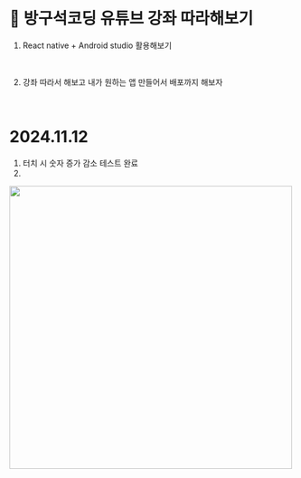 #  🚗 방구석코딩 유튜브 강좌 따라해보기 

1. React native + Android studio 활용해보기
   
<br/>

2. 강좌 따라서 해보고 내가 원하는 앱 만들어서 배포까지 해보자  
<br/>


# 2024.11.12
1. 터치 시 숫자 증가 감소 테스트 완료
2. 
<img src="[[https://github.com/changi123/changi123/assets/133079671/94865e16-3f42-40e0-ad6f-2195c6b7827a](https://github.com/user-attachments/assets/71aa7c44-9290-4adf-9b69-05eccc11ee06)](https://github.com/user-attachments/assets/30c06432-8cd8-41ee-8185-a874d83c786f)"  width="500" heigth = "500"  />
